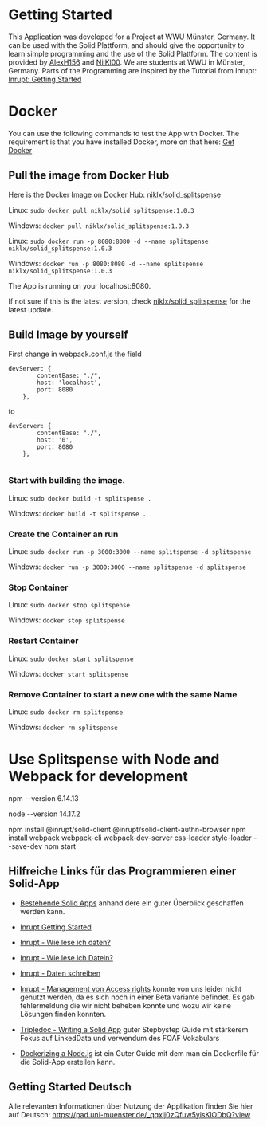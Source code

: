 # Getting Started 
This Application was developed for a Project at WWU Münster, Germany. It can be used with the Solid Plattform, and should give the opportunity to learn simple programming and the use of the Solid Plattform.
The content is provided by [AlexH156](https://github.com/AlexH156) and [NilKl00](https://github.com/NilKl00). We are students at WWU in Münster, Germany.
Parts of the Programming are inspired by the Tutorial from Inrupt: [Inrupt: Getting Started](https://docs.inrupt.com/developer-tools/javascript/client-libraries/tutorial/getting-started/)


# Docker
You can use the following commands to test the App with Docker. The requirement is that you have installed Docker, more on that here: [Get Docker](https://docs.docker.com/get-docker/)

## Pull the image from Docker Hub
Here is the Docker Image on Docker Hub: [niklx/solid_splitspense](https://hub.docker.com/r/niklx/solid_splitspense/tags?page=1&ordering=last_updated)

Linux: ```sudo docker pull niklx/solid_splitspense:1.0.3```

Windows: ```docker pull niklx/solid_splitspense:1.0.3```

Linux: ```sudo docker run -p 8080:8080 -d --name splitspense niklx/solid_splitspense:1.0.3```

Windows: ```docker run -p 8080:8080 -d --name splitspense niklx/solid_splitspense:1.0.3```


The App is running on your localhost:8080.

If not sure if this is the latest version, check [niklx/solid_splitspense](https://hub.docker.com/r/niklx/solid_splitspense/tags?page=1&ordering=last_updated) for the latest update.

## Build Image by yourself
First change in webpack.conf.js the field 
```
devServer: {
        contentBase: "./",
        host: 'localhost',
        port: 8080
    }, 

```
to
```
devServer: {
        contentBase: "./",
        host: '0',
        port: 8080
    },
    
```

### Start with **building the image**.
Linux: ```sudo docker build -t splitspense . ```

Windows: ``` docker build -t splitspense . ```

### **Create the Container an run**
Linux: ```sudo docker run -p 3000:3000 --name splitspense -d splitspense```

Windows: ```docker run -p 3000:3000 --name splitspense -d splitspense```

### **Stop Container**
Linux: ```sudo docker stop splitspense```

Windows: ```docker stop splitspense```

### **Restart Container**
Linux: ```sudo docker start splitspense```

Windows: ```docker start splitspense```

### **Remove Container to start a new one with the same Name**
Linux: ```sudo docker rm splitspense```

Windows: ```docker rm splitspense```

# Use Splitspense with Node and Webpack for development
npm --version 6.14.13

node --version 14.17.2

npm install @inrupt/solid-client @inrupt/solid-client-authn-browser
npm install webpack webpack-cli webpack-dev-server css-loader style-loader  --save-dev
npm start

## Hilfreiche Links für das Programmieren einer Solid-App
* [Bestehende Solid Apps](https://solidproject.org/apps) anhand dere ein guter Überblick geschaffen werden kann.
* [Inrupt Getting Started](https://docs.inrupt.com/developer-tools/javascript/client-libraries/tutorial/getting-started/)
* [Inrupt - Wie lese ich daten?](https://docs.inrupt.com/developer-tools/javascript/client-libraries/tutorial/read-write-data/)
* [Inrupt - Wie lese ich Datein?](https://docs.inrupt.com/developer-tools/javascript/client-libraries/tutorial/read-write-files/)
* [Inrupt - Daten schreiben](https://docs.inrupt.com/developer-tools/javascript/client-libraries/tutorial/read-write-data/)
* [Inrupt - Management von Access rights](https://docs.inrupt.com/developer-tools/javascript/client-libraries/tutorial/manage-access/#changing-access-data-for-a-resource) konnte von uns leider nicht genutzt werden, da es sich noch in einer Beta variante befindet. Es gab fehlermeldung die wir nicht beheben konnte und wozu wir keine Lösungen finden konnten. 

* [Tripledoc - Writing a Solid App](https://vincenttunru.gitlab.io/tripledoc/docs/writing-a-solid-app/writing-a-solid-app.html) guter Stepbystep Guide mit stärkerem Fokus auf LinkedData und verwendum des FOAF Vokabulars

* [Dockerizing a Node.js](https://nodejs.org/en/docs/guides/nodejs-docker-webapp/) ist ein Guter Guide mit dem man ein Dockerfile für die Solid-App erstellen kann. 

## Getting Started Deutsch
Alle relevanten Informationen über Nutzung der Applikation finden Sie hier auf Deutsch: https://pad.uni-muenster.de/_qqxij0zQfuw5yisKlODbQ?view


